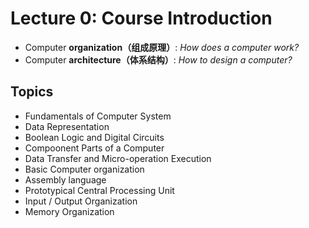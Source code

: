 # Lecture 0: Course Introduction

- Computer **organization（组成原理）**: _How does a computer work?_
- Computer **architecture（体系结构）**: _How to design a computer?_

## Topics

- Fundamentals of Computer System
- Data Representation
- Boolean Logic and Digital Circuits
- Compoonent Parts of a Computer
- Data Transfer and Micro-operation Execution
- Basic Computer organization
- Assembly language
- Prototypical Central Processing Unit
- Input / Output Organization
- Memory Organization
